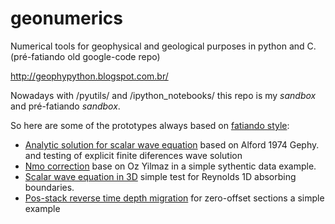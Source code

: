 geonumerics
===========

Numerical tools for geophysical and geological purposes in python and C. (pré-fatiando old google-code repo)

http://geophypython.blogspot.com.br/

Nowadays with /pyutils/ and /ipython_notebooks/ this repo is my *sandbox* and pré-fatiando *sandbox*.

So here are some of the prototypes always based on [fatiando style](https://github.com/fatiando/prototypes):

* [Analytic solution for scalar wave equation](http://nbviewer.ipython.org/github/eusoubrasileiro/geonumerics/blob/master/ipython_notebooks/Fatiando%20-%20F.D.%20vs%20Analytic%20Solution.ipynb) based on Alford 1974 Gephy. and testing of explicit finite diferences wave solution 
* [Nmo correction](http://nbviewer.ipython.org/github/eusoubrasileiro/geonumerics/blob/master/ipython_notebooks/Nmo%20and%20Rms%20velocity.ipynb) base on Oz Yilmaz in a simple sythentic data example.
* [Scalar wave equation in 3D](http://nbviewer.ipython.org/github/eusoubrasileiro/geonumerics/blob/master/ipython_notebooks/Fatiando%20Scalar3.ipynb) simple test for Reynolds 1D absorbing boundaries.
* [Pos-stack reverse time depth migration](http://nbviewer.ipython.org/github/eusoubrasileiro/geonumerics/blob/master/ipython_notebooks/Fatiando%20RTM%20reverse-scalar-test0.ipynb) for zero-offset sections a simple example


